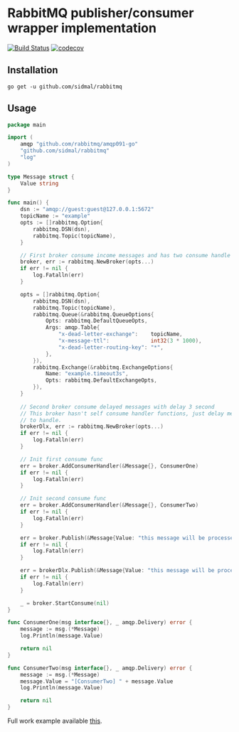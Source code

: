 RabbitMQ publisher/consumer wrapper implementation
=============

[![Build Status](https://travis-ci.org/sidmal/rabbitmq.svg?branch=master)](https://travis-ci.org/sidmal/rabbitmq)
[![codecov](https://codecov.io/gh/sidmal/rabbitmq/branch/master/graph/badge.svg?token=9exebjKgl3)](https://codecov.io/gh/sidmal/rabbitmq)

## Installation 

`go get -u github.com/sidmal/rabbitmq`

## Usage

```go
package main

import (
	amqp "github.com/rabbitmq/amqp091-go"
	"github.com/sidmal/rabbitmq"
	"log"
)

type Message struct {
	Value string
}

func main() {
	dsn := "amqp://guest:guest@127.0.0.1:5672"
	topicName := "example"
	opts := []rabbitmq.Option{
		rabbitmq.DSN(dsn),
		rabbitmq.Topic(topicName),
	}

	// First broker consume income messages and has two consume handle func
	broker, err := rabbitmq.NewBroker(opts...)
	if err != nil {
		log.Fatalln(err)
	}

	opts = []rabbitmq.Option{
		rabbitmq.DSN(dsn),
		rabbitmq.Topic(topicName),
		rabbitmq.Queue(&rabbitmq.QueueOptions{
			Opts: rabbitmq.DefaultQueueOpts,
			Args: amqp.Table{
				"x-dead-letter-exchange":    topicName,
				"x-message-ttl":             int32(3 * 1000),
				"x-dead-letter-routing-key": "*",
			},
		}),
		rabbitmq.Exchange(&rabbitmq.ExchangeOptions{
			Name: "example.timeout3s",
			Opts: rabbitmq.DefaultExchangeOpts,
		}),
	}
	
	// Second broker consume delayed messages with delay 3 second
	// This broker hasn't self consume handler functions, just delay messages and send messages to first broker 
	// to handle.
	brokerDlx, err := rabbitmq.NewBroker(opts...)
	if err != nil {
		log.Fatalln(err)
	}

	// Init first consume func
	err = broker.AddConsumerHandler(&Message{}, ConsumerOne)
	if err != nil {
		log.Fatalln(err)
	}

	// Init second consume func
	err = broker.AddConsumerHandler(&Message{}, ConsumerTwo)
	if err != nil {
		log.Fatalln(err)
	}

	err = broker.Publish(&Message{Value: "this message will be processed immediately"}, nil)
	if err != nil {
		log.Fatalln(err)
	}

	err = brokerDlx.Publish(&Message{Value: "this message will be processed with delay 3 second"}, nil)
	if err != nil {
		log.Fatalln(err)
	}

	_ = broker.StartConsume(nil)
}

func ConsumerOne(msg interface{}, _ amqp.Delivery) error {
	message := msg.(*Message)
	log.Println(message.Value)

	return nil
}

func ConsumerTwo(msg interface{}, _ amqp.Delivery) error {
	message := msg.(*Message)
	message.Value = "[ConsumerTwo] " + message.Value
	log.Println(message.Value)

	return nil
}
```

Full work example available [this](./examples/consumers).